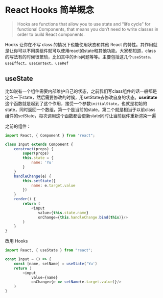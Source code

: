 # React Hooks 简单概念

> Hooks are functions that allow you to use state and “life cycle” for functional Components, that means you don’t need to write classes in order to build React components.

Hooks 让你在不写 class 的情况下也能使用状态和其他 React 的特性。其作用就是让你可以不用类组件就可以使用react的state和其他功能。大家都知道，class的写法有的时候很繁琐，比如其中的this问题等等。主要包括这几个`useState`、`useEffect`、`useContext`、`useRef`

## useState

比如说有一个组件需要内部维护自己的状态，之前我们写class组件的话一般都是定义一下state，然后需要修改的时候，用setState去修改自身的状态。**useState**这个函数就是起到了这个作用，接受一个参数`initialState`，也就是初始的state，同时返回一个数组，第一个是当前的state，第二个就是相当于以前class组件的setState，每次调用这个函数都会更新state同时让当前组件重新渲染一遍

之前的组件：

```javascript
import React, { Component } from "react";

class Input extends Component {
    construct(props) {
        super(props)
        this.state = {
            name: 'Yu'
        }
    }
    handleChange(e) {
        this.setState({
            name: e.target.value
        })
    }
    render() {
        return (
            <input
               value={this.state.name}
               onChange={this.handleChange.bind(this)}/>
        )
    }
}
```

改用 Hooks

```javascript
import React, { useState } from "react";

const Input = () => {
    const [name, setName] = useState('Yu')
    return (
        <input
            value={name}
            onChange={e => setName(e.target.value)}/>
    )
}

```
